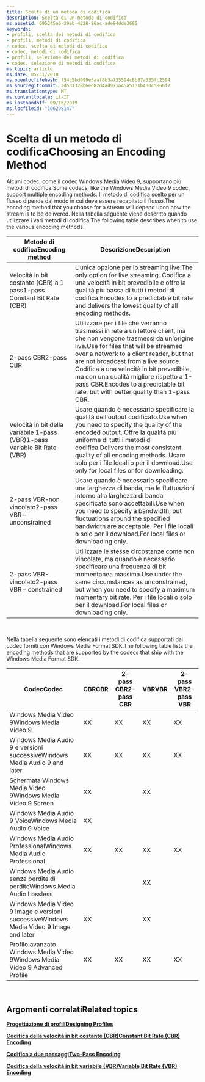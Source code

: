 ```yaml
---
title: Scelta di un metodo di codifica
description: Scelta di un metodo di codifica
ms.assetid: 095245a6-39eb-4228-86ac-ade94dde3695
keywords:
- profili, scelta dei metodi di codifica
- profili, metodi di codifica
- codec, scelta di metodi di codifica
- codec, metodi di codifica
- profili, selezione dei metodi di codifica
- codec, selezione di metodi di codifica
ms.topic: article
ms.date: 05/31/2018
ms.openlocfilehash: f54c5bd099e5aaf8b3a735594c8b87a335fc2594
ms.sourcegitcommit: 2d531328b6ed82d4ad971a45a5131b430c5866f7
ms.translationtype: MT
ms.contentlocale: it-IT
ms.lasthandoff: 09/16/2019
ms.locfileid: "106298147"
---
```

# <a name="choosing-an-encoding-method"></a><span data-ttu-id="66b3c-109">Scelta di un metodo di codifica</span><span class="sxs-lookup"><span data-stu-id="66b3c-109">Choosing an Encoding Method</span></span>

<span data-ttu-id="66b3c-110">Alcuni codec, come il codec Windows Media Video 9, supportano più metodi di codifica.</span><span class="sxs-lookup"><span data-stu-id="66b3c-110">Some codecs, like the Windows Media Video 9 codec, support multiple encoding methods.</span></span> <span data-ttu-id="66b3c-111">Il metodo di codifica scelto per un flusso dipende dal modo in cui deve essere recapitato il flusso.</span><span class="sxs-lookup"><span data-stu-id="66b3c-111">The encoding method that you choose for a stream will depend upon how the stream is to be delivered.</span></span> <span data-ttu-id="66b3c-112">Nella tabella seguente viene descritto quando utilizzare i vari metodi di codifica.</span><span class="sxs-lookup"><span data-stu-id="66b3c-112">The following table describes when to use the various encoding methods.</span></span>



| <span data-ttu-id="66b3c-113">Metodo di codifica</span><span class="sxs-lookup"><span data-stu-id="66b3c-113">Encoding method</span></span>                | <span data-ttu-id="66b3c-114">Descrizione</span><span class="sxs-lookup"><span data-stu-id="66b3c-114">Description</span></span>                                                                                                                                                                                       |
|--------------------------------|---------------------------------------------------------------------------------------------------------------------------------------------------------------------------------------------------|
| <span data-ttu-id="66b3c-115">Velocità in bit costante (CBR) a 1 pass</span><span class="sxs-lookup"><span data-stu-id="66b3c-115">1-pass Constant Bit Rate (CBR)</span></span> | <span data-ttu-id="66b3c-116">L'unica opzione per lo streaming live.</span><span class="sxs-lookup"><span data-stu-id="66b3c-116">The only option for live streaming.</span></span> <span data-ttu-id="66b3c-117">Codifica a una velocità in bit prevedibile e offre la qualità più bassa di tutti i metodi di codifica.</span><span class="sxs-lookup"><span data-stu-id="66b3c-117">Encodes to a predictable bit rate and delivers the lowest quality of all encoding methods.</span></span>                                                                    |
| <span data-ttu-id="66b3c-118">2-pass CBR</span><span class="sxs-lookup"><span data-stu-id="66b3c-118">2-pass CBR</span></span>                     | <span data-ttu-id="66b3c-119">Utilizzare per i file che verranno trasmessi in rete a un lettore client, ma che non vengono trasmessi da un'origine live.</span><span class="sxs-lookup"><span data-stu-id="66b3c-119">Use for files that will be streamed over a network to a client reader, but that are not broadcast from a live source.</span></span> <span data-ttu-id="66b3c-120">Codifica a una velocità in bit prevedibile, ma con una qualità migliore rispetto a 1-pass CBR.</span><span class="sxs-lookup"><span data-stu-id="66b3c-120">Encodes to a predictable bit rate, but with better quality than 1-pass CBR.</span></span> |
| <span data-ttu-id="66b3c-121">Velocità in bit della variabile 1-pass (VBR)</span><span class="sxs-lookup"><span data-stu-id="66b3c-121">1-pass Variable Bit Rate (VBR)</span></span> | <span data-ttu-id="66b3c-122">Usare quando è necessario specificare la qualità dell'output codificato.</span><span class="sxs-lookup"><span data-stu-id="66b3c-122">Use when you need to specify the quality of the encoded output.</span></span> <span data-ttu-id="66b3c-123">Offre la qualità più uniforme di tutti i metodi di codifica.</span><span class="sxs-lookup"><span data-stu-id="66b3c-123">Delivers the most consistent quality of all encoding methods.</span></span> <span data-ttu-id="66b3c-124">Usare solo per i file locali o per il download.</span><span class="sxs-lookup"><span data-stu-id="66b3c-124">Use only for local files or for downloading.</span></span>                        |
| <span data-ttu-id="66b3c-125">2-pass VBR-non vincolato</span><span class="sxs-lookup"><span data-stu-id="66b3c-125">2-pass VBR – unconstrained</span></span>     | <span data-ttu-id="66b3c-126">Usare quando è necessario specificare una larghezza di banda, ma le fluttuazioni intorno alla larghezza di banda specificata sono accettabili.</span><span class="sxs-lookup"><span data-stu-id="66b3c-126">Use when you need to specify a bandwidth, but fluctuations around the specified bandwidth are acceptable.</span></span> <span data-ttu-id="66b3c-127">Per i file locali o solo per il download.</span><span class="sxs-lookup"><span data-stu-id="66b3c-127">For local files or downloading only.</span></span>                                                    |
| <span data-ttu-id="66b3c-128">2-pass VBR-vincolato</span><span class="sxs-lookup"><span data-stu-id="66b3c-128">2-pass VBR – constrained</span></span>       | <span data-ttu-id="66b3c-129">Utilizzare le stesse circostanze come non vincolate, ma quando è necessario specificare una frequenza di bit momentanea massima.</span><span class="sxs-lookup"><span data-stu-id="66b3c-129">Use under the same circumstances as unconstrained, but when you need to specify a maximum momentary bit rate.</span></span> <span data-ttu-id="66b3c-130">Per i file locali o solo per il download.</span><span class="sxs-lookup"><span data-stu-id="66b3c-130">For local files or downloading only.</span></span>                                                |



 

<span data-ttu-id="66b3c-131">Nella tabella seguente sono elencati i metodi di codifica supportati dai codec forniti con Windows Media Format SDK.</span><span class="sxs-lookup"><span data-stu-id="66b3c-131">The following table lists the encoding methods that are supported by the codecs that ship with the Windows Media Format SDK.</span></span>



| <span data-ttu-id="66b3c-132">Codec</span><span class="sxs-lookup"><span data-stu-id="66b3c-132">Codec</span></span>                                  | <span data-ttu-id="66b3c-133">CBR</span><span class="sxs-lookup"><span data-stu-id="66b3c-133">CBR</span></span> | <span data-ttu-id="66b3c-134">2-pass CBR</span><span class="sxs-lookup"><span data-stu-id="66b3c-134">2-pass CBR</span></span> | <span data-ttu-id="66b3c-135">VBR</span><span class="sxs-lookup"><span data-stu-id="66b3c-135">VBR</span></span> | <span data-ttu-id="66b3c-136">2-pass VBR</span><span class="sxs-lookup"><span data-stu-id="66b3c-136">2-pass VBR</span></span> |
|----------------------------------------|-----|------------|-----|------------|
| <span data-ttu-id="66b3c-137">Windows Media Video 9</span><span class="sxs-lookup"><span data-stu-id="66b3c-137">Windows Media Video 9</span></span>                  | <span data-ttu-id="66b3c-138">X</span><span class="sxs-lookup"><span data-stu-id="66b3c-138">X</span></span>   | <span data-ttu-id="66b3c-139">X</span><span class="sxs-lookup"><span data-stu-id="66b3c-139">X</span></span>          | <span data-ttu-id="66b3c-140">X</span><span class="sxs-lookup"><span data-stu-id="66b3c-140">X</span></span>   | <span data-ttu-id="66b3c-141">X</span><span class="sxs-lookup"><span data-stu-id="66b3c-141">X</span></span>          |
| <span data-ttu-id="66b3c-142">Windows Media Audio 9 e versioni successive</span><span class="sxs-lookup"><span data-stu-id="66b3c-142">Windows Media Audio 9 and later</span></span>        | <span data-ttu-id="66b3c-143">X</span><span class="sxs-lookup"><span data-stu-id="66b3c-143">X</span></span>   | <span data-ttu-id="66b3c-144">X</span><span class="sxs-lookup"><span data-stu-id="66b3c-144">X</span></span>          | <span data-ttu-id="66b3c-145">X</span><span class="sxs-lookup"><span data-stu-id="66b3c-145">X</span></span>   | <span data-ttu-id="66b3c-146">X</span><span class="sxs-lookup"><span data-stu-id="66b3c-146">X</span></span>          |
| <span data-ttu-id="66b3c-147">Schermata Windows Media Video 9</span><span class="sxs-lookup"><span data-stu-id="66b3c-147">Windows Media Video 9 Screen</span></span>           | <span data-ttu-id="66b3c-148">X</span><span class="sxs-lookup"><span data-stu-id="66b3c-148">X</span></span>   |            | <span data-ttu-id="66b3c-149">X</span><span class="sxs-lookup"><span data-stu-id="66b3c-149">X</span></span>   |            |
| <span data-ttu-id="66b3c-150">Windows Media Audio 9 Voice</span><span class="sxs-lookup"><span data-stu-id="66b3c-150">Windows Media Audio 9 Voice</span></span>            | <span data-ttu-id="66b3c-151">X</span><span class="sxs-lookup"><span data-stu-id="66b3c-151">X</span></span>   |            |     |            |
| <span data-ttu-id="66b3c-152">Windows Media Audio Professional</span><span class="sxs-lookup"><span data-stu-id="66b3c-152">Windows Media Audio Professional</span></span>       | <span data-ttu-id="66b3c-153">X</span><span class="sxs-lookup"><span data-stu-id="66b3c-153">X</span></span>   | <span data-ttu-id="66b3c-154">X</span><span class="sxs-lookup"><span data-stu-id="66b3c-154">X</span></span>          | <span data-ttu-id="66b3c-155">X</span><span class="sxs-lookup"><span data-stu-id="66b3c-155">X</span></span>   | <span data-ttu-id="66b3c-156">X</span><span class="sxs-lookup"><span data-stu-id="66b3c-156">X</span></span>          |
| <span data-ttu-id="66b3c-157">Windows Media Audio senza perdita di perdite</span><span class="sxs-lookup"><span data-stu-id="66b3c-157">Windows Media Audio Lossless</span></span>           |     |            | <span data-ttu-id="66b3c-158">X</span><span class="sxs-lookup"><span data-stu-id="66b3c-158">X</span></span>   |            |
| <span data-ttu-id="66b3c-159">Windows Media Video 9 Image e versioni successive</span><span class="sxs-lookup"><span data-stu-id="66b3c-159">Windows Media Video 9 Image and later</span></span>  | <span data-ttu-id="66b3c-160">X</span><span class="sxs-lookup"><span data-stu-id="66b3c-160">X</span></span>   |            | <span data-ttu-id="66b3c-161">X</span><span class="sxs-lookup"><span data-stu-id="66b3c-161">X</span></span>   |            |
| <span data-ttu-id="66b3c-162">Profilo avanzato Windows Media Video 9</span><span class="sxs-lookup"><span data-stu-id="66b3c-162">Windows Media Video 9 Advanced Profile</span></span> | <span data-ttu-id="66b3c-163">X</span><span class="sxs-lookup"><span data-stu-id="66b3c-163">X</span></span>   | <span data-ttu-id="66b3c-164">X</span><span class="sxs-lookup"><span data-stu-id="66b3c-164">X</span></span>          | <span data-ttu-id="66b3c-165">X</span><span class="sxs-lookup"><span data-stu-id="66b3c-165">X</span></span>   | <span data-ttu-id="66b3c-166">X</span><span class="sxs-lookup"><span data-stu-id="66b3c-166">X</span></span>          |



 

## <a name="related-topics"></a><span data-ttu-id="66b3c-167">Argomenti correlati</span><span class="sxs-lookup"><span data-stu-id="66b3c-167">Related topics</span></span>

<dl> <dt>

[<span data-ttu-id="66b3c-168">**Progettazione di profili**</span><span class="sxs-lookup"><span data-stu-id="66b3c-168">**Designing Profiles**</span></span>](designing-profiles.md)
</dt> <dt>

[<span data-ttu-id="66b3c-169">**Codifica della velocità in bit costante (CBR)**</span><span class="sxs-lookup"><span data-stu-id="66b3c-169">**Constant Bit Rate (CBR) Encoding**</span></span>](constant-bit-rate--cbr--encoding.md)
</dt> <dt>

[<span data-ttu-id="66b3c-170">**Codifica a due passaggi**</span><span class="sxs-lookup"><span data-stu-id="66b3c-170">**Two-Pass Encoding**</span></span>](two-pass-encoding.md)
</dt> <dt>

[<span data-ttu-id="66b3c-171">**Codifica della velocità in bit variabile (VBR)**</span><span class="sxs-lookup"><span data-stu-id="66b3c-171">**Variable Bit Rate (VBR) Encoding**</span></span>](variable-bit-rate--vbr--encoding.md)
</dt> </dl>

 

 




